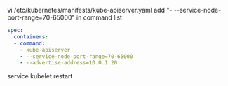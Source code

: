 vi  /etc/kubernetes/manifests/kube-apiserver.yaml
add "- --service-node-port-range=70-65000"  in command list

```yaml
spec:
  containers:
  - command:
    - kube-apiserver
    - --service-node-port-range=70-65000
    - --advertise-address=10.0.1.20
```

service kubelet restart


